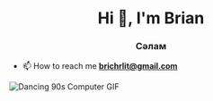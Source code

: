 
<h1 align="center">Hi 👋, I'm Brian</h1>
<h3 align="center">Сәлам</h3>

- 📫 How to reach me **brichrlit@gmail.com**
<!-- ![唉呦不錯喔!](https://github.com/BBrain778/BBrain778/blob/main/nicelaaaa.png) -->

![Dancing 90s Computer GIF](https://media.giphy.com/media/uWv3uPfWOz088/giphy.gif)

<p><a href="https://giphy.com/gifs/dancing-90s-computer-uWv3uPfWOz088"></a></p>

<p align="left">
</p>



